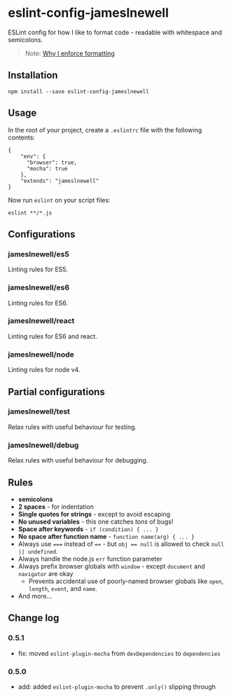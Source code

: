 # eslint-config-jameslnewell

ESLint config for how I like to format code - readable with whitespace and semicolons.

> Note: [Why I enforce formatting](https://github.com/airbnb/javascript/issues/866)

## Installation

    npm install --save eslint-config-jameslnewell

## Usage

In the root of your project, create a `.eslintrc` file with the following contents:

    {
        "env": {
          "browser": true, 
          "mocha": true
        },
        "extends": "jameslnewell"
    }
    
Now run `eslint` on your script files:

    eslint **/*.js

## Configurations

### jameslnewell/es5

Linting rules for ES5.

### jameslnewell/es6

Linting rules for ES6.

### jameslnewell/react

Linting rules for ES6 and react.

### jameslnewell/node

Linting rules for node v4.

## Partial configurations

### jameslnewell/test

Relax rules with useful behaviour for testing.

### jameslnewell/debug

Relax rules with useful behaviour for debugging.

## Rules

- **semicolons**
- **2 spaces** - for indentation
- **Single quotes for strings** - except to avoid escaping
- **No unused variables** - this one catches *tons* of bugs!
- **Space after keywords** - `if (condition) { ... }`
- **No space after function name** - `function name(arg) { ... }`
- Always use `===` instead of `==` - but `obj == null` is allowed to check `null || undefined`.
- Always handle the node.js `err` function parameter
- Always prefix browser globals with `window` - except `document` and `navigator` are okay
  - Prevents accidental use of poorly-named browser globals like `open`, `length`,
    `event`, and `name`.
- And more...
    
## Change log


### 0.5.1

- fix: moved `eslint-plugin-mocha` from `devDependencies` to `dependencies`

### 0.5.0

- add: added `eslint-plugin-mocha` to prevent `.only()` slipping through